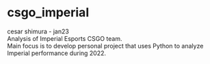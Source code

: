 # csgo_imperial  
cesar shimura - jan23  
Analysis of Imperial Esports CSGO team.  
Main focus is to develop personal project that uses Python to analyze Imperial performance during 2022.
